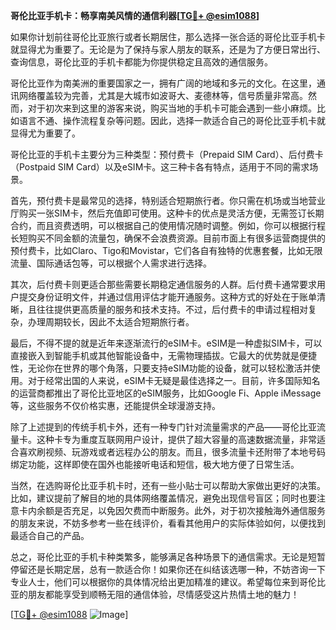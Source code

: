 **哥伦比亚手机卡：畅享南美风情的通信利器[[TG💪+ @esim1088](https://t.me/s/esim1088)]**

如果你计划前往哥伦比亚旅行或者长期居住，那么选择一张合适的哥伦比亚手机卡就显得尤为重要了。无论是为了保持与家人朋友的联系，还是为了方便日常出行、查询信息，哥伦比亚的手机卡都能为你提供稳定且高效的通信服务。

哥伦比亚作为南美洲的重要国家之一，拥有广阔的地域和多元的文化。在这里，通讯网络覆盖较为完善，尤其是大城市如波哥大、麦德林等，信号质量非常高。然而，对于初次来到这里的游客来说，购买当地的手机卡可能会遇到一些小麻烦。比如语言不通、操作流程复杂等问题。因此，选择一款适合自己的哥伦比亚手机卡就显得尤为重要了。

哥伦比亚的手机卡主要分为三种类型：预付费卡（Prepaid SIM Card）、后付费卡（Postpaid SIM Card）以及eSIM卡。这三种卡各有特点，适用于不同的需求场景。

首先，预付费卡是最常见的选择，特别适合短期旅行者。你只需在机场或当地营业厅购买一张SIM卡，然后充值即可使用。这种卡的优点是灵活方便，无需签订长期合约，而且资费透明，可以根据自己的使用情况随时调整。例如，你可以根据行程长短购买不同金额的流量包，确保不会浪费资源。目前市面上有很多运营商提供的预付费卡，比如Claro、Tigo和Movistar，它们各自有独特的优惠套餐，比如无限流量、国际通话包等，可以根据个人需求进行选择。

其次，后付费卡则更适合那些需要长期稳定通信服务的人群。后付费卡通常要求用户提交身份证明文件，并通过信用评估才能开通服务。这种方式的好处在于账单清晰，且往往提供更高质量的服务和技术支持。不过，后付费卡的申请过程相对复杂，办理周期较长，因此不太适合短期旅行者。

最后，不得不提的就是近年来逐渐流行的eSIM卡。eSIM是一种虚拟SIM卡，可以直接嵌入到智能手机或其他智能设备中，无需物理插拔。它最大的优势就是便捷性，无论你在世界的哪个角落，只要支持eSIM功能的设备，就可以轻松激活并使用。对于经常出国的人来说，eSIM卡无疑是最佳选择之一。目前，许多国际知名的运营商都推出了哥伦比亚地区的eSIM服务，比如Google Fi、Apple iMessage等，这些服务不仅价格实惠，还能提供全球漫游支持。

除了上述提到的传统手机卡外，还有一种专门针对流量需求的产品——哥伦比亚流量卡。这种卡专为重度互联网用户设计，提供了超大容量的高速数据流量，非常适合喜欢刷视频、玩游戏或者远程办公的朋友。而且，很多流量卡还附带了本地号码绑定功能，这样即使在国外也能接听电话和短信，极大地方便了日常生活。

当然，在选购哥伦比亚手机卡时，还有一些小贴士可以帮助大家做出更好的决策。比如，建议提前了解目的地的具体网络覆盖情况，避免出现信号盲区；同时也要注意卡内余额是否充足，以免因欠费而中断服务。此外，对于初次接触海外通信服务的朋友来说，不妨多参考一些在线评价，看看其他用户的实际体验如何，以便找到最适合自己的产品。

总之，哥伦比亚的手机卡种类繁多，能够满足各种场景下的通信需求。无论是短暂停留还是长期定居，总有一款适合你！如果你还在纠结该选哪一种，不妨咨询一下专业人士，他们可以根据你的具体情况给出更加精准的建议。希望每位来到哥伦比亚的朋友都能享受到顺畅无阻的通信体验，尽情感受这片热情土地的魅力！

[[TG💪+ @esim1088](https://t.me/s/esim1088) ![Image](https://i.postimg.cc/4NQfJmqS/Snipaste-2025-05-13-00-14-12.png)]